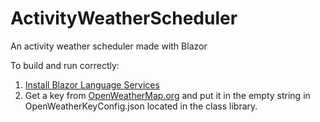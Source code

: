 # ActivityWeatherScheduler
An activity weather scheduler made with Blazor

To build and run correctly:
1) <a href="https://marketplace.visualstudio.com/items?itemName=aspnet.blazor" target="_blank">Install Blazor Language Services</a> 
2) Get a key from <a href="https://home.openweathermap.org/users/sign_up" target="_blank">OpenWeatherMap.org</a>  and put it in the empty string in OpenWeatherKeyConfig.json located in the class library.

